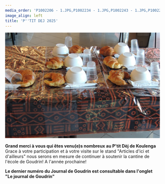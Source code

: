 ```yaml
---
media_order: 'P1002206 - 1.JPG,P1002234 - 1.JPG,P1002243 - 1.JPG,P1002252 - 1.JPG,Colette 3.JPG,2022-12-17-10-16-12.jpg,DSCN0285 - Copie.JPG,2022-12-17-10-20-18 6.jpg,Départ d''un groupe.JPG,2024-12-15 à 20.49.32 3.jpg,VOEUX KOULENGA 2025 site.jpg,1 Bulletin adhésion 2025.png,Cantine mai 2024.jpg,Flyer 2025.jpg,DSCN0729.JPG,DSCN0726 - Copie.JPG'
image_align: left
title: 'P''TIT DEJ 2025'
---
```


![DSCN0729](DSCN0729.JPG "DSCN0729")

**Grand merci à vous qui êtes venu(e)s nombreux au P'tit Dèj de Koulenga**
Grace à votre participation et à votre visite sur le stand "Articles d'ici et d'ailleurs" nous serons en mesure de continuer à soutenir la cantine de l'école de Goudrin!
A l'année prochaine!

**Le dernier numéro du Journal de Goudrin est consultable dans l'onglet  "Le journal de Goudrin"**




